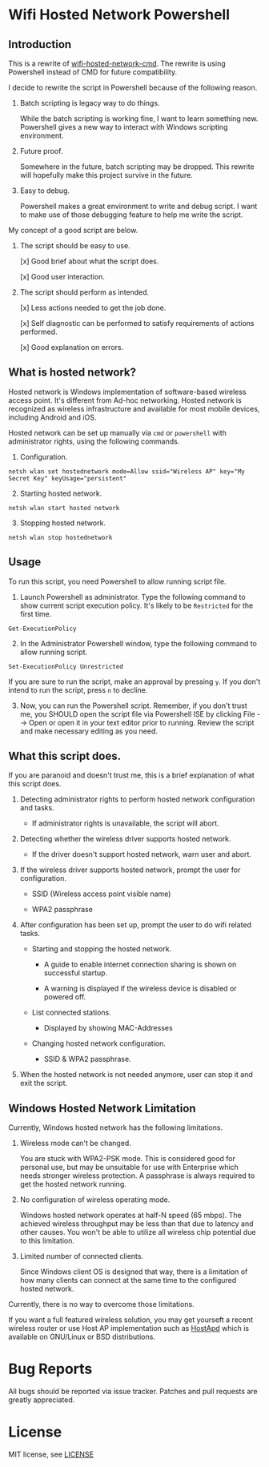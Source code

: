 # Wifi Hosted Network Powershell

## Introduction
This is a rewrite of [wifi-hosted-network-cmd](https://github.com/alive4ever/wifi-hosted-network).
The rewrite is using Powershell instead of CMD for future compatibility.

I decide to rewrite the script in Powershell because of the following reason.

1. Batch scripting is legacy way to do things.
	
	While the batch scripting is working fine, I want to learn something new. Powershell 
	gives a new way to interact with Windows scripting environment.
	
2. Future proof.
	
	Somewhere in the future, batch scripting may be dropped. This rewrite will hopefully
	make this project survive in the future.
	
3. Easy to debug.

	Powershell makes a great environment to write and debug script. I want to make use of 
	those debugging feature to help me write the script.
	
My concept of a good script are below.

1. The script should be easy to use.
	
	[x] Good brief about what the script does.
	
	[x] Good user interaction.
	
2. The script should perform as intended.
	
	[x] Less actions needed to get the job done.
	
	[x] Self diagnostic can be performed to satisfy requirements of actions performed.
	
	[x] Good explanation on errors.
	
## What is hosted network?

Hosted network is Windows implementation of software-based wireless access point. It's 
different from Ad-hoc networking. Hosted network is recognized as wireless infrastructure 
and available for most mobile devices, including Android and iOS.

Hosted network can be set up manually via `cmd` or `powershell` with administrator rights, 
using the following commands.

1. Configuration.
```
netsh wlan set hostednetwork mode=Allow ssid="Wireless AP" key="My Secret Key" keyUsage="persistent"
```
2. Starting hosted network.
```
netsh wlan start hosted network
```
3. Stopping hosted network.
```
netsh wlan stop hostednetwork
```

## Usage
To run this script, you need Powershell to allow running script file.

1. Launch Powershell as administrator. Type the following command to show current 
script execution policy. It's likely to be `Restricted` for the first time.

```
Get-ExecutionPolicy
```
2. In the Administrator Powershell window, type the following command to allow running 
script.
```
Set-ExecutionPolicy Unrestricted
```
If you are sure to run the script, make an approval by pressing `y`. If you don't intend to run
the script, press `n` to decline.

3. Now, you can run the Powershell script.
Remember, if you don't trust me, you SHOULD open the script file via Powershell ISE by clicking File -->
Open or open it in your text editor prior to running. Review the script and make necessary editing as you 
need.

## What this script does.

If you are paranoid and doesn't trust me, this is a brief explanation of what this script does.

1.	Detecting administrator rights to perform hosted network configuration and tasks.
	
	* If administrator rights is unavailable, the script will abort.
	
2.	Detecting whether the wireless driver supports hosted network.
	
	* If the driver doesn't support hosted network, warn user and abort.
	
3.	If the wireless driver supports hosted network, prompt the user for configuration.
	
	* SSID (Wireless access point visible name)
	
	* WPA2 passphrase
	
4.	After configuration has been set up, prompt the user to do wifi related tasks.
	
	* Starting and stopping the hosted network.
		
		+ A guide to enable internet connection sharing is shown on successful startup.
		
		+ A warning is displayed if the wireless device is disabled or powered off.
		
	* List connected stations.
		
		+ Displayed by showing MAC-Addresses
		
	* Changing hosted network configuration.
		
		+ SSID & WPA2 passphrase.

5.	When the hosted network is not needed anymore, user can stop it and exit the script.

## Windows Hosted Network Limitation

Currently, Windows hosted network has the following limitations.

1. Wireless mode can't be changed.

	You are stuck with WPA2-PSK mode. This is considered good for personal use, but may be 
	unsuitable for use with Enterprise which needs stronger wireless protection. A passphrase 
	is always required to get the hosted network running.
	
2. No configuration of wireless operating mode.
	
	Windows hosted network operates at half-N speed (65 mbps). The achieved wireless throughput 
	may be less than that due to latency and other causes. You won't be able to utilize all 
	wireless chip potential due to this limitation.
	
3. Limited number of connected clients.
	
	Since Windows client OS is designed that way, there is a limitation of how many clients can 
	connect at the same time to the configured hosted network.

Currently, there is no way to overcome those limitations.

If you want a full featured wireless solution, you may get yourseft a recent wireless router or 
use Host AP implementation such as [HostApd](http://w1.fi/hostapd) which is available on GNU/Linux 
or BSD distributions.

# Bug Reports

All bugs should be reported via issue tracker. Patches and pull requests are greatly appreciated.

# License

MIT license, see [LICENSE](./LICENSE.md)